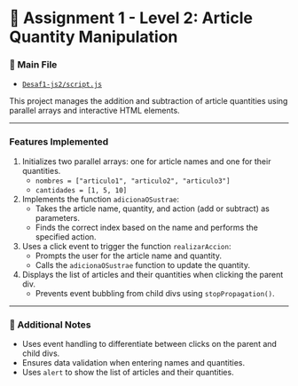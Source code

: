 # 💼 Assignment 1 - Level 2: Article Quantity Manipulation

### 📂 Main File
- [`Desaf1-js2/script.js`](Desaf1-js2/script.js)

This project manages the addition and subtraction of article quantities using parallel arrays and interactive HTML elements.

---

### Features Implemented
1. Initializes two parallel arrays: one for article names and one for their quantities.
   - `nombres = ["articulo1", "articulo2", "articulo3"]`
   - `cantidades = [1, 5, 10]`
2. Implements the function `adicionaOSustrae`:
   - Takes the article name, quantity, and action (add or subtract) as parameters.
   - Finds the correct index based on the name and performs the specified action.
3. Uses a click event to trigger the function `realizarAccion`:
   - Prompts the user for the article name and quantity.
   - Calls the `adicionaOSustrae` function to update the quantity.
4. Displays the list of articles and their quantities when clicking the parent div.
   - Prevents event bubbling from child divs using `stopPropagation()`.

---

### 📝 Additional Notes
- Uses event handling to differentiate between clicks on the parent and child divs.
- Ensures data validation when entering names and quantities.
- Uses `alert` to show the list of articles and their quantities.
